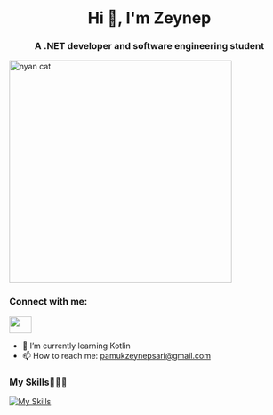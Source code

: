 
<h1 align="center">Hi 👋, I'm Zeynep </h1>
<h3 align="center">A .NET developer and software engineering student</h3>
<img align="center" alt="nyan cat" width="400" src="https://i0.wp.com/www.printmag.com/wp-content/uploads/2021/02/4cbe8d_f1ed2800a49649848102c68fc5a66e53mv2.gif?resize=476%2C280&ssl=1">





<h3 align="left">Connect with me:</h3>
<p align="left">
<a href="https://www.linkedin.com/in/pamuk-zeynep-sar%C4%B1-00b78324a/" target="blank"><img align="center" src="https://raw.githubusercontent.com/rahuldkjain/github-profile-readme-generator/master/src/images/icons/Social/linked-in-alt.svg" height="30" width="40" /></a>




- 🌱 I’m currently learning Kotlin
- 📫 How to reach me: pamukzeynepsari@gmail.com

### My Skills🌵🌵🌵

[![My Skills](https://skills.thijs.gg/icons?i=js,html,css,c,cs,cpp,mysql,kotlin)](https://skills.thijs.gg)

